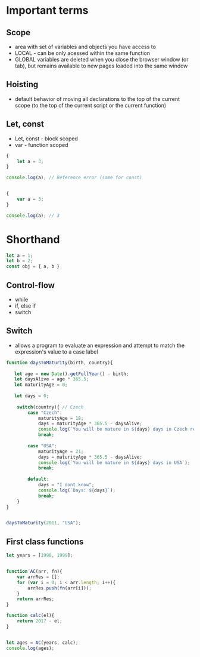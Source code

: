 # Important terms
## Scope

* area with set of variables and objects you have access to 
* LOCAL - can be only acessed within the same function
* GLOBAL variables are deleted when you close the browser window (or tab), but remains available to new pages loaded into the same window

## Hoisting
* default behavior of moving all declarations to the top of the current scope (to the top of the current script or the current function)



## Let, const 
* Let, const - block scoped
* var - function scoped



```javascript
{
    let a = 3;
}

console.log(a); // Reference error (same for const)


{
    var a = 3;
}

console.log(a); // 3

```
# Shorthand
```javascript
let a = 1;
let b = 2;
const obj = { a, b }
```

## Control-flow
* while
* if, else if
* switch

## Switch
* allows a program to evaluate an expression and attempt to match the expression's value to a case label

```javascript
function daysToMaturity(birth, country){
    
   let age = new Date().getFullYear() - birth; 
   let daysAlive = age * 365.5; 
   let maturityAge = 0; 
    
   let days = 0;
    
    switch(country){ // Czech
        case "Czech":
            maturityAge = 18;
            days = maturityAge * 365.5 - daysAlive;
            console.log(`You will be mature in ${days} days in Czech republic`);
            break;
            
        case "USA":
            maturityAge = 21;
            days = maturityAge * 365.5 - daysAlive;
            console.log(`You will be mature in ${days} days in USA`);
            break;
            
        default: 
            days = "I dont know";
            console.log(`Days: ${days}`);
            break;
    }
}


daysToMaturity(2011, "USA");


```



## First class functions


```js
let years = [1990, 1999];


function AC(arr, fn){
    var arrRes = [];
    for (var i = 0; i < arr.length; i++){
        arrRes.push(fn(arr[i]));
    }
    return arrRes;
}

function calc(el){
    return 2017 - el;
}


let ages = AC(years, calc);
console.log(ages);




```
